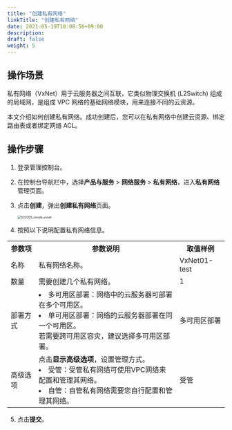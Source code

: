 ```yaml
---
title: "创建私有网络"
linkTitle: "创建私有网络"
date: 2021-05-19T10:08:56+09:00
description:
draft: false
weight: 5
---
```


## 操作场景

私有网络（VxNet）用于云服务器之间互联，它类似物理交换机 (L2Switch) 组成的局域网，是组成 VPC 网络的基础网络模块，用来连接不同的云资源。

本文介绍如何创建私有网络。成功创建后，您可以在私有网络中创建云资源、绑定路由表或者绑定网络 ACL。

## 操作步骤

1. 登录管理控制台。

2. 在控制台导航栏中，选择**产品与服务** > **网络服务** > **私有网络**，进入**私有网络**管理页面。

3. 点击**创建**，弹出**创建私有网络**页面。

   <img src="../../../_images/502005_create_vxnet.png" alt="502005_create_vxnet" style="zoom:50%;" />

4. 按照以下说明配置私有网络信息。

<table>
  <tr>
  	<th>参数项</th>
 		<th>参数说明</th>
    <th>取值样例</th>
  </tr>
  <tr>
  	<td>名称</td>
  	<td>私有网络名称。</td>
    <td>VxNet01-test</td>
  </tr>
  <tr>
  	<td>数量</td>
  	<td>需要创建几个私有网络。</td>
    <td>1</td>
  </tr>
  <tr>
  		<td>部署方式</td>
  	<td>
      <li>多可用区部署：网络中的云服务器可部署在多个可用区。</li>
      <li>单可用区部署：网络的云服务器部署在同一个可用区。</li>
      若需要跨可用区容灾，建议选择多可用区部署。
    </td>
    <td>多可用区部署</td>
  </tr>
  <tr>
  	<td>高级选项</td>
  	<td>点击<b>显示高级选项</b>，设置管理方式。
      <li>受管：受管私有网络可使用VPC网络来配置和管理其网络。</li>
      <li>自管：自管私有网络需要您自行配置和管理其网络。</li>
    </td>
    <td>受管</td>
  </tr>
</table>


5. 点击**提交**。

